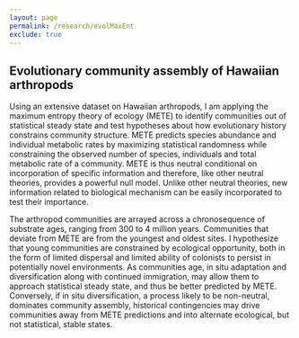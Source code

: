 ```yaml
---
layout: page
permalink: /research/evolMaxEnt
exclude: true
---
```


## Evolutionary community assembly of Hawaiian arthropods

Using an extensive dataset on Hawaiian arthropods, I am applying the maximum entropy theory of ecology (METE) to identify communities out of statistical steady state and test hypotheses about how evolutionary history constrains community structure. METE predicts species abundance and individual metabolic rates by maximizing statistical randomness while constraining the observed number of species, individuals and total metabolic rate of a community. METE is thus neutral conditional on incorporation of specific information and therefore, like other neutral theories, provides a powerful null model. Unlike other neutral theories, new information related to biological mechanism can be easily incorporated to test their importance.

The arthropod communities are arrayed across a chronosequence of substrate ages, ranging from 300 to 4 million years. Communities that deviate from METE are from the youngest and oldest sites. I hypothesize that young communities are constrained by ecological opportunity, both in the form of limited dispersal and limited ability of colonists to persist in potentially novel environments. As communities age, in situ adaptation and diversification along with continued immigration, may allow them to approach statistical steady state, and thus be better predicted by METE. Conversely, if in situ diversification, a process likely to be non-neutral, dominates community assembly, historical contingencies may drive communities away from METE predictions and into alternate ecological, but not statistical, stable states.